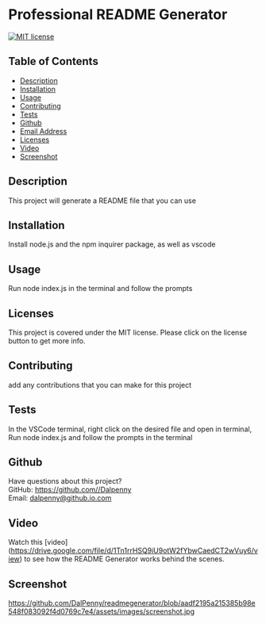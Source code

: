 # Professional README Generator

  [![MIT license](https://img.shields.io/badge/License-MIT-blue.svg)](https://lbesson.mit-license.org/)

  ## Table of Contents
  * [Description](#description)
  * [Installation](#installation)
  * [Usage](#usage)
  * [Contributing](#contributing)
  * [Tests](#tests)
  * [Github](#github)
  * [Email Address](#email)
  * [Licenses](#licenses)
  * [Video](#Video)
  * [Screenshot](#Screenshot)

  
  ## Description
  This project will generate a README file that you can use

  ## Installation
  Install node.js and the npm inquirer package, as well as vscode

  ## Usage
  Run node index.js in the terminal and follow the prompts
  ## Licenses
  This project is covered under the MIT license. Please click on the license button to get more info.
  
  ## Contributing
  add any contributions that you can make for this project
  
  ## Tests
  In the VSCode terminal, right click on the desired file and open in terminal, Run node index.js and follow the prompts in the terminal
  
  ## Github
  Have questions about this project?  
  GitHub: https://github.com//Dalpenny  
  Email: dalpenny@github.io.com



  ## Video
   Watch this [video] (https://drive.google.com/file/d/1Tn1rrHSQ9iU9otW2fYbwCaedCT2wVuy6/view) to see how the README Generator works behind the scenes.

  ## Screenshot

https://github.com/DalPenny/readmegenerator/blob/aadf2195a215385b98e548f083092f4d0769c7e4/assets/images/screenshot.jpg
